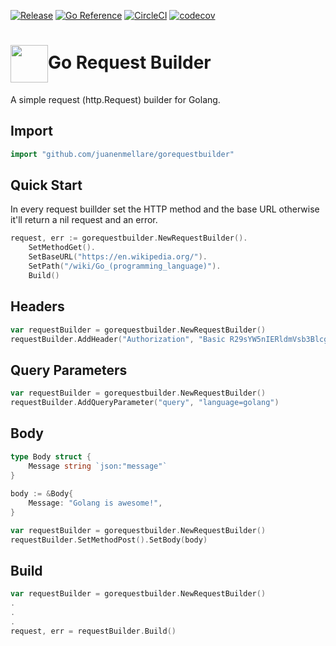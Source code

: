 [![Release](https://img.shields.io/github/v/release/juanenmellare/gorequestbuilder.svg?style=flat-square)](https://github.com/juanenmellare/gorequestbuilder/releases)
[![Go Reference](https://pkg.go.dev/badge/github.com/juanenmellare/gorequestbuilder.svg)](https://pkg.go.dev/github.com/juanenmellare/gorequestbuilder)
[![CircleCI](https://circleci.com/gh/juanenmellare/gorequestbuilder.svg?style=shield)](https://circleci.com/gh/juanenmellare/gorequestbuilder)
[![codecov](https://codecov.io/gh/juanenmellare/gorequestbuilder/branch/main/graph/badge.svg?token=ZCRF68IC8Z)](https://codecov.io/gh/juanenmellare/gorequestbuilder)

# <img width="60px" align="center" src="https://miro.medium.com/fit/c/262/262/1*yh90bW8jL4f8pOTZTvbzqw.png">Go Request Builder
A simple request (http.Request) builder for Golang.

## Import

```go
import "github.com/juanenmellare/gorequestbuilder"
```

## Quick Start
In every request buillder set the HTTP method and the base URL otherwise it'll return a nil request and an error.
```go
request, err := gorequestbuilder.NewRequestBuilder().
    SetMethodGet().
    SetBaseURL("https://en.wikipedia.org/").
    SetPath("/wiki/Go_(programming_language)").
    Build()
 ```
 
 ## Headers
```go
var requestBuilder = gorequestbuilder.NewRequestBuilder()
requestBuilder.AddHeader("Authorization", "Basic R29sYW5nIERldmVsb3Blcg==")
```

 ## Query Parameters
```go
var requestBuilder = gorequestbuilder.NewRequestBuilder()
requestBuilder.AddQueryParameter("query", "language=golang")
```

## Body
```go
type Body struct {
	Message string `json:"message"`
}
	
body := &Body{
	Message: "Golang is awesome!",
}

var requestBuilder = gorequestbuilder.NewRequestBuilder()
requestBuilder.SetMethodPost().SetBody(body)
```

## Build
```go
var requestBuilder = gorequestbuilder.NewRequestBuilder()
.
.
.
request, err = requestBuilder.Build()
```
